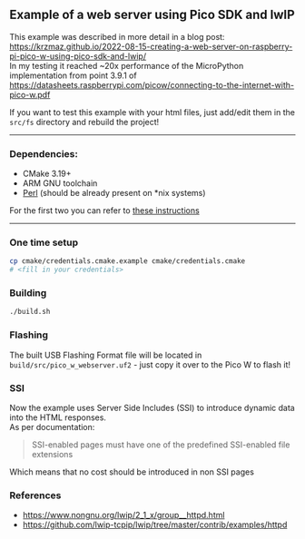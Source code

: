 ## Example of a web server using Pico SDK and lwIP
This example was described in more detail in a blog post: https://krzmaz.github.io/2022-08-15-creating-a-web-server-on-raspberry-pi-pico-w-using-pico-sdk-and-lwip/  
In my testing it reached ~20x performance of the MicroPython implementation from point 3.9.1 of https://datasheets.raspberrypi.com/picow/connecting-to-the-internet-with-pico-w.pdf

If you want to test this example with your html files, just add/edit them in the `src/fs` directory and rebuild the project! 

---
### Dependencies:
- CMake 3.19+
- ARM GNU toolchain
- [Perl](https://www.perl.org/get.html) (should be already present on *nix systems)

For the first two you can refer to [these instructions](https://datasheets.raspberrypi.com/pico/getting-started-with-pico.pdf#%5B%7B%22num%22%3A39%2C%22gen%22%3A0%7D%2C%7B%22name%22%3A%22XYZ%22%7D%2C115%2C841.89%2Cnull%5D)

---

### One time setup
```bash
cp cmake/credentials.cmake.example cmake/credentials.cmake
# <fill in your credentials>
```
### Building
```bash
./build.sh
```

### Flashing
The built USB Flashing Format file will be located in `build/src/pico_w_webserver.uf2` - just copy it over to the Pico W to flash it!

### SSI
Now the example uses Server Side Includes (SSI) to introduce dynamic data into the HTML responses.  
As per documentation:
> SSI-enabled pages must have one of the predefined SSI-enabled file extensions

Which means that no cost should be introduced in non SSI pages
### References
- https://www.nongnu.org/lwip/2_1_x/group__httpd.html
- https://github.com/lwip-tcpip/lwip/tree/master/contrib/examples/httpd
